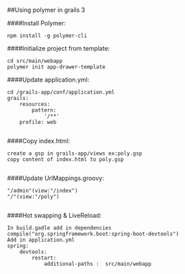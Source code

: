 



##Using polymer in grails 3

####Install Polymer:
```
npm install -g polymer-cli
```

####Initialize project from template:
```
cd src/main/webapp
polymer init app-drawer-template
```
####Update  application.yml:
```
cd /grails-app/conf/application.yml
grails:
    resources:
        pattern: 
            '/**'
    profile: web
    
```
####Copy index.html:
```
create a gsp in grails-app/views ex:poly.gsp
copy content of index.html to poly.gsp
    
```
####Update UrlMappings.groovy:
```
"/admin"(view:"/index")
"/"(view:"/poly")
    
```

####Hot swapping & LiveReload:
```
In build.gadle add in dependencies
compile("org.springframework.boot:spring-boot-devtools")
Add in application.yml
spring:
    devtools:
        restart:
            additional-paths :  src/main/webapp
    
```
